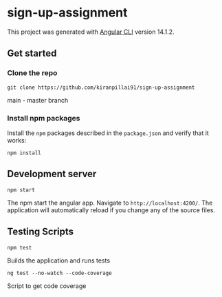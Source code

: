 # sign-up-assignment

This project was generated with [Angular CLI](https://github.com/angular/angular-cli) version 14.1.2.

## Get started

### Clone the repo

```shell
git clone https://github.com/kiranpillai91/sign-up-assignment
```
main - master branch

### Install npm packages

Install the `npm` packages described in the `package.json` and verify that it works:

```shell
npm install
```

## Development server

```shell
npm start
```

The npm start the angular app. Navigate to `http://localhost:4200/`. The application will automatically reload if you change any of the source files.


## Testing Scripts

```shell
npm test
```
Builds the application and runs tests


```shell
ng test --no-watch --code-coverage
```

Script to get code coverage